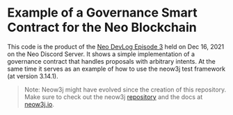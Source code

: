 # Example of a Governance Smart Contract for the Neo Blockchain

This code is the product of the [Neo DevLog Episode 3](https://www.youtube.com/watch?v=P9V_hADZJPI) 
held on Dec 16, 2021 on the Neo Discord Server.
It shows a simple implementation of a governance contract that handles proposals with
arbitrary intents. At the same time it serves as an example of how to use the neow3j test
framework (at version 3.14.1). 

> Note: Neow3j might have evolved since the creation of this repository.
> Make sure to check out the neow3j [repository](https://github.com/neow3j/neow3j) 
> and the docs at [neow3j.io](https://neow3j.io).
